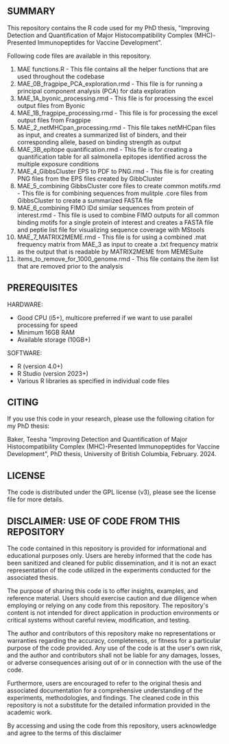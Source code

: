 ## SUMMARY
This repository contains the R code used for my PhD thesis, "Improving Detection and Quantification of Major Histocompatibility Complex (MHC)-Presented Immunopeptides for Vaccine Development". 

Following code files are available in this repository.

1. MAE functions.R - This file contains all the helper functions that are used throughout the codebase
2. MAE_0B_fragpipe_PCA_exploration.rmd - This file is for running a principal component analysis (PCA) for data exploration
3. MAE_1A_byonic_processing.rmd - This file is for processing the excel output files from Byonic
4. MAE_1B_fragpipe_processing.rmd - This file is for processing the excel output files from Fragpipe
5. MAE_2_netMHCpan_processing.rmd - This file takes netMHCpan files as input, and creates a summarized list of binders, and their corresponding allele, based on binding strength as output
6. MAE_3B_epitope quantification.rmd - This file is for creating a quantification table for all salmonella epitopes identified across the multiple exposure conditions
7. MAE_4_GibbsCluster EPS to PDF to PNG.rmd - This file is for creating PNG files from the EPS files created by GibbCluster
8. MAE_5_combining GibbsCluster core files to create common motifs.rmd - This file is for combining sequences from mulitple .core files from GibbsCluster to create a summarized FASTA file
9. MAE_6_combining FIMO IDd similar sequences from protein of interest.rmd - This file is used to combine FIMO outputs for all common binding motifs for a single protein of interest and creates a FASTA file and peptie list file for visualizing sequence coverage with MStools
10. MAE_7_MATRIX2MEME.rmd - This file is for using a combined .mat frequency matrix from MAE_3 as input to create a .txt frequency matrix as the output that is readable by MATRIX2MEME from MEMESuite
11. items_to_remove_for_1000_genome.rmd - This file contains the item list that are removed prior to the analysis

## PREREQUISITES

HARDWARE:

- Good CPU (i5+), multicore preferred if we want to use parallel processing for speed
- Minimum 16GB RAM
- Available storage (10GB+)

SOFTWARE:

- R (version 4.0+)
- R Studio (version 2023+)
- Various R libraries as specified in individual code files


## CITING

If you use this code in your research, please use the following citation for my PhD thesis:

Baker, Teesha "Improving Detection and Quantification of Major Histocompatibility Complex (MHC)-Presented Immunopeptides for Vaccine Development", PhD thesis, University of British Columbia, February. 2024.


## LICENSE

The code is distributed under the GPL license (v3), please see the license file for more details.

## DISCLAIMER: USE OF CODE FROM THIS REPOSITORY

The code contained in this repository is provided for informational and educational purposes only. Users are hereby informed that the code has been sanitized and cleaned for public dissemination, and it is not an exact representation of the code utilized in the experiments conducted for the associated thesis.

The purpose of sharing this code is to offer insights, examples, and reference material. Users should exercise caution and due diligence when employing or relying on any code from this repository. The repository's content is not intended for direct application in production environments or critical systems without careful review, modification, and testing.

The author and contributors of this repository make no representations or warranties regarding the accuracy, completeness, or fitness for a particular purpose of the code provided. Any use of the code is at the user's own risk, and the author and contributors shall not be liable for any damages, losses, or adverse consequences arising out of or in connection with the use of the code.

Furthermore, users are encouraged to refer to the original thesis and associated documentation for a comprehensive understanding of the experiments, methodologies, and findings. The cleaned code in this repository is not a substitute for the detailed information provided in the academic work.

By accessing and using the code from this repository, users acknowledge and agree to the terms of this disclaimer
